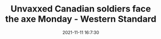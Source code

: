 ---
"title": "Unvaxxed Canadian soldiers face the axe Monday - Western Standard"
"date": "2021-11-11 16:7:30"
"feed_name": "GOOGLENEWSDRILLING"
"feed_website": "https://news.google.com/search?q=drilling%2Bincident&hl=en-US&gl=US&ceid=US:en"
"feed_rss": "https://news.google.com/rss/search?q=drilling%2Bincident&hl=en-US&gl=US&ceid=US:en"
"link": "https://westernstandardonline.com/2021/11/unvaxxed-canadian-soldiers-face-the-axe-monday/"
"source": "{'href': 'https://westernstandardonline.com', 'title': 'Western Standard'}"
"file": "_posts/2021-1-1-785a0e246831c4c00ec19a55d281631331bfc53d.md"
"accident": "0"
"drilling": "0"
"dead": "0"
"injured": "0"
"arrested": "0"
"place": "unknown place"
"where": "unknown site"
"causes": "unknown"
"place_uri": "unknown place"
---